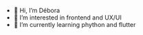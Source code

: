 - 👋 Hi, I’m Débora
- 👀 I’m interested in frontend and UX/UI
- 🌱 I’m currently learning phython and flutter
<!---
Debora-fo/Debora-fo is a ✨ special ✨ repository because its `README.md` (this file) appears on your GitHub profile.
You can click the Preview link to take a look at your changes.
--->
